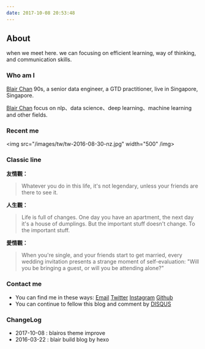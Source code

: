 ```yaml
---
date: 2017-10-08 20:53:48
---
```


<style>
p + p {
        display: inline;
}
</style>

<!--img {
        display: block !important;
        margin-left: 100px !important;
}-->

<!--a {
        border: none;
}-->

<!--出国留学得到的不只是文凭，而是把我放到任何我谁都不认识的国家，我都能生活下去的能力, 
和一种名车豪宅已经动摇不了每天坐公交车去追求的简单生活平淡的心态，这两天让我受益终身。-->

## About

<!--世界很大，但刚刚好, 我们在这里遇见, 那就好好在一起: 聚焦 **高效学习**, **思维方式**, **沟通技巧**.-->

when we meet here. we can focusing on efficient learning, way of thinking, and communication skills.

<!--基于时间成本，人一生只能做好仅有的一两件事情，一直做才会走通，有巅峰期。-->

 <!--[Blair’s Instagram][ins]-->

<!--&nbsp; 、&nbsp;[Netease Music][wangyiyun]&nbsp;、&nbsp;[Tweet][tweet]
-->
<!--<img src=/images/tw/main-progress-blue-dot.gif style="box-shadow:none; margin:0;height:16px">
-->
[ins]: https://www.instagram.com/blair101v/
[wangyiyun]: https://music.163.com/#/my/m/music/playlist?id=942623425
[tweet]: /tweet

### Who am I

<a class="article-myself" href="/about"> Blair Chan</a> 90s, a senior data engineer, a GTD practitioner, live in Singapore, Singapore.

<a class="article-myself" href="https://instagram.com/blair101v/"> Blair Chan</a> focus on nlp、data science、deep learning、machine learning and other fields.

<!--<a class="article-myself" href="/">  Libin Chan</a>-->
<!-- <img src="/images/tech-logos/2016-10-03-6.png" width="250"  style="margin-left:100px;" /img> -->
<!--<img src="/images/tech-logos/2016-10-03-6.png" width="250" /img>
-->

### Recent me

<!-- 社会是复杂的，我们为了自己的整体格局提升， 一定要照顾沟通者的感受。
每个人的追求和思考面都是不同的，要换位思考，尊重每一个肯为梦想而努力奋斗的人。 

-->
<!--
<img src="/images/how/how_logo3.jpg" width="500" /img>

HIMYM 影響一個人的價值觀、友情觀、愛情觀…, 包含蠻多人生哲理，同時摻雜現實因素.
-->
<img src="/images/tw/tw-2016-08-30-nz.jpg" width="500" /img>


### Classic line

**友情觀：**

<!--

> You see, kids, there’s no way of knowing for sure where the safest place is… so the best you can hope for is to have some good company.
>
> 你永遠沒法確定什麼地方最安全，所以你只能期望能有三兩好友陪在身旁。
> &nbsp;

>
> 無論你今生做什麼，沒有朋友在你身旁見證，就算不上是傳奇。

-->

> Whatever you do in this life, it's not legendary, unless your friends are there to see it.

**人生觀：**

<!--
> The future is scary. But you can’t just run back to the past, because it’s familiar.
>
> 未來很可怕，但是你不能因為熟悉過去就一直待在原來的地方。 Challenge accepted
> &nbsp;
> While baseball, strippers, and guns can’t help, the only thing that can really heal a broken heart is time. 棒球、脫衣舞孃、手槍都不起作用，惟一可以真正治愈那顆破碎的心的只有時間。
> &nbsp;

>
> 生活是充滿挑戰的。今天你還擁有一間公寓，但改天也許就變成餃子館了。但一些重要的東西是不會改變的。為那些重要的東西乾杯。

-->

> Life is full of changes. One day you have an apartment, the next day it's a house of dumplings. But the important stuff doesn't change. To the important stuff.


**愛情觀：**

<!--

> The early bloom of romantics is a wonderful thing. You meet someone, you have a connection, and that person becomes sheer perfection in your eyes. You just can’t find anything wrong with them. You can’t wait to tell the world about it.
>
> 愛情初綻時十分美好。你們遇見一個人，對她有了好感，那個人在你眼中就會變得完美無瑕。你就是找不到她們的缺點，並迫不及待地要告訴全世界。
> &nbsp;
> Kids，when you are single, all you're looking for is happily ever after. But only one of your stories can end that way the rest ended with somebody get hurt.
>
> 孩子，當你們單身的時候，以為感情的結局就是王子公主永遠過上幸福快樂的生活。但在你所有的感情經歷中，只會有一個是以這種方式結尾，其它都以至少有一個人受傷而告終。
> &nbsp;

> 你還單身的時候，你周圍的朋友開始步入婚姻的殿堂。每個婚禮邀請貼都會引發讓人心酸的自我評估：您是獨自赴約還是偕伴前來

-->

> When you're single, and your friends start to get married, every wedding invitation presents a strange moment of self-evaluation: "Will you be bringing a guest, or will you be attending alone?"

<!-- 非名人名言： 任何对其它人或者事物报以极高期望的人是这个世界上最不幸福的人, 降低期望是通向幸福之路-->

### Contact me

- You can find me in these ways: <a class="article-myEmail" href="mailto:blair.values@gmail.com">  Email</a> <!--<a class="article-myFacebook" href="https://www.facebook.com/"> Facebook</a>--> <a class="article-myTwitter" href="https://twitter.com/blair101v">  Twitter</a> <a class="article-myInstagram" href="https://www.instagram.com/blair101v/"> Instagram</a> <a class="article-myGithub" href="https://github.com/blair101"> Github</a> <!--<a class="article-myKaggle" href="https://www.kaggle.com/blairchan"> Kaggle</a> --><!--<a class="article-mySegmentfault" href="https://www.stackoverflow.com"> Stackoverflow</a>-->
- You can continue to fellow this blog and comment by [DISQUS](https://disqus.com/)

### ChangeLog

- 2017-10-08 : blairos theme improve
- 2016-03-22 : blair build blog by hexo

[1]: /images/tech-logos/2016-10-03-6.png
[tw]: /tweet


